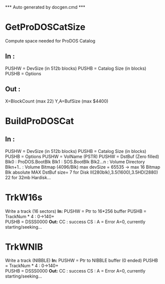 *** Auto generated by docgen.cmd ***  
# GetProDOSCatSize

 Compute space needed for ProDOS Catalog
## In :

 PUSHW = DevSize (in 512b blocks)
 PUSHB = Catalog Size (in blocks)
 PUSHB = Options
## Out : 

 X=BlockCount (max 22)
 Y,A=BufSize  (max $4400)
# BuildProDOSCat

## In :

 PUSHW = DevSize (in 512b blocks)
 PUSHB = Catalog Size (in blocks)
 PUSHB = Options
 PUSHW = VolName (PSTR)
 PUSHW = DstBuf (Zero filled)
  Blk0 : ProDOS.BootBlk
  Blk1 : SOS.BootBlk
  Blk2...n : Volume Directory
  Blkn+1.. : Volume Bitmap (4096/Blk)
  max devSize = 65535 ->  max 16 Bitmap Blk
  absolute MAX DstBuf size=
  7 for Disk II(280blk),3.5(1600),3.5HD(2880)
  22 for 32mb Hardisk...
# TrkW16s

Write a track (16 sectors)
**In:**
 PUSHW = Ptr to 16*256 buffer
 PUSHB = TrackNum * 4	: 0->140+	
 PUSHB = DSSS0000
**Out:**
 CC : success
 CS : A = Error
      A=0, currently starting/seeking...
# TrkWNIB

Write a track (NIBBLE)
**In:**
 PUSHW = Ptr to NIBBLE buffer (0 ended)
 PUSHB = TrackNum * 4	: 0->140+	
 PUSHB = DSSS0000
**Out:**
 CC : success
 CS : A = Error
      A=0, currently starting/seeking...
